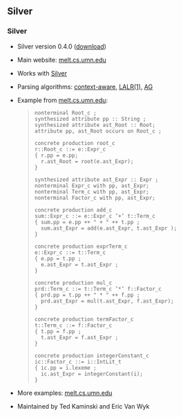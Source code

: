 ## Silver ##

### Silver ###

 *  Silver version 0.4.0 ([download][])
 *  Main website: [melt.cs.umn.edu][]
 *  Works with [Silver][melt.cs.umn.edu]
 *  Parsing algorithms: [context-aware][], [LALR(1)][LALR_1], [AG][]
 *  Example from [melt.cs.umn.edu][melt.cs.umn.edu 1]:
    
    > ``````````
    > nonterminal Root_c ;
    > synthesized attribute pp :: String ;
    > synthesized attribute ast_Root :: Root;
    > attribute pp, ast_Root occurs on Root_c ;
    > 
    > concrete production root_c
    > r::Root_c ::= e::Expr_c
    > { r.pp = e.pp;
    >   r.ast_Root = root(e.ast_Expr);
    > }
    > 
    > synthesized attribute ast_Expr :: Expr ;
    > nonterminal Expr_c with pp, ast_Expr;
    > nonterminal Term_c with pp, ast_Expr;
    > nonterminal Factor_c with pp, ast_Expr;
    > 
    > concrete production add_c
    > sum::Expr_c ::= e::Expr_c ’+’ t::Term_c
    > { sum.pp = e.pp ++ " + " ++ t.pp ;
    >   sum.ast_Expr = add(e.ast_Expr, t.ast_Expr );
    > }
    > 
    > concrete production exprTerm_c
    > e::Expr_c ::= t::Term_c
    > { e.pp = t.pp ;
    >   e.ast_Expr = t.ast_Expr ;
    > }
    > 
    > concrete production mul_c
    > prd::Term_c ::= t::Term_c ’*’ f::Factor_c
    > { prd.pp = t.pp ++ " * " ++ f.pp ;
    >   prd.ast_Expr = mul(t.ast_Expr, f.ast_Expr);
    > }
    > 
    > concrete production termFactor_c
    > t::Term_c ::= f::Factor_c
    > { t.pp = f.pp ;
    >   t.ast_Expr = f.ast_Expr ;
    > }
    > 
    > concrete production integerConstant_c
    > ic::Factor_c ::= i::IntLit_t
    > { ic.pp = i.lexeme ;
    >   ic.ast_Expr = integerConstant(i);
    > }
    > ``````````
 *  More examples: [melt.cs.umn.edu][melt.cs.umn.edu 2]
 *  Maintained by Ted Kaminski and Eric Van Wyk


[download]: https://github.com/melt-umn/silver
[melt.cs.umn.edu]: http://melt.cs.umn.edu/silver/
[context-aware]: http://www-users.cs.umn.edu/~evw/pubs/vanwyk07gpce/
[LALR_1]: https://en.wikipedia.org/wiki/LALR_parser
[AG]: https://en.wikipedia.org/wiki/Attribute_grammar
[melt.cs.umn.edu 1]: http://melt.cs.umn.edu/silver/doc/tutorial/4_attribute_grammars/
[melt.cs.umn.edu 2]: http://melt.cs.umn.edu/silver/doc/tutorial